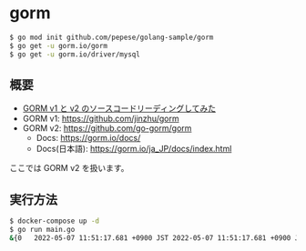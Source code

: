 # gorm

```bash
$ go mod init github.com/pepese/golang-sample/gorm
$ go get -u gorm.io/gorm
$ go get -u gorm.io/driver/mysql
```

## 概要

- [GORM v1 と v2 のソースコードリーディングしてみた](https://future-architect.github.io/articles/20210729a/)
- GORM v1: https://github.com/jinzhu/gorm
- GORM v2: https://github.com/go-gorm/gorm
  - Docs: https://gorm.io/docs/
  - Docs(日本語): https://gorm.io/ja_JP/docs/index.html

ここでは GORM v2 を扱います。

## 実行方法

```bash
$ docker-compose up -d
$ go run main.go
&{0   2022-05-07 11:51:17.681 +0900 JST 2022-05-07 11:51:17.681 +0900 JST <nil>}
```
